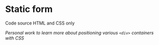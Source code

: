 
# Static form

Code source HTML and CSS only

*Personal work to learn more about positioning various `<div>` containers with CSS*
